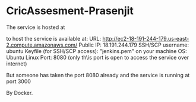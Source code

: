 # CricAssesment-Prasenjit

The service is hosted at 

 to host the service is available at:
URL: http://ec2-18-191-244-179.us-east-2.compute.amazonaws.com/
Public IP: 18.191.244.179
SSH/SCP username: ubuntu
Keyfile (for SSH/SCP access): "jenkins.pem" on your machine
OS: Ubuntu Linux
Port: 8080 (only th\is port is open to access the service over internet)


But someone has taken the port 8080 already and the service is running at port 3000

By Docker.
